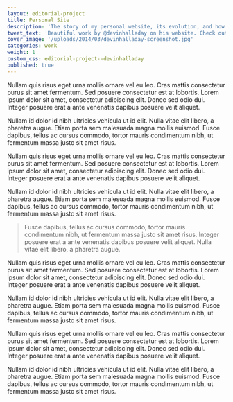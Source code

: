```yaml
---
layout: editorial-project
title: Personal Site
description: 'The story of my personal website, its evolution, and how it became an extension of my body and soul.'
tweet_text: 'Beautiful work by @devinhalladay on his website. Check out this case study: '
cover_image: '/uploads/2014/03/devinhalladay-screenshot.jpg'
categories: work
weight: 1
custom_css: editorial-project--devinhalladay
published: true
---
```

<div class="row full-width">
  <p class="large-6 small-11 columns">Nullam quis risus eget urna mollis ornare vel eu leo. Cras mattis consectetur purus sit amet fermentum. Sed posuere consectetur est at lobortis. Lorem ipsum dolor sit amet, consectetur adipiscing elit. Donec sed odio dui. Integer posuere erat a ante venenatis dapibus posuere velit aliquet.

  Nullam id dolor id nibh ultricies vehicula ut id elit. Nulla vitae elit libero, a pharetra augue. Etiam porta sem malesuada magna mollis euismod. Fusce dapibus, tellus ac cursus commodo, tortor mauris condimentum nibh, ut fermentum massa justo sit amet risus.</p>

  <p class="large-6 small-11 columns">Nullam quis risus eget urna mollis ornare vel eu leo. Cras mattis consectetur purus sit amet fermentum. Sed posuere consectetur est at lobortis. Lorem ipsum dolor sit amet, consectetur adipiscing elit. Donec sed odio dui. Integer posuere erat a ante venenatis dapibus posuere velit aliquet.

  Nullam id dolor id nibh ultricies vehicula ut id elit. Nulla vitae elit libero, a pharetra augue. Etiam porta sem malesuada magna mollis euismod. Fusce dapibus, tellus ac cursus commodo, tortor mauris condimentum nibh, ut fermentum massa justo sit amet risus.</p>

  <blockquote class="pullquote large-10 small-11 columns large-offset-2">
    <p>Fusce dapibus, tellus ac cursus commodo, tortor mauris condimentum nibh, ut fermentum massa justo sit amet risus. Integer posuere erat a ante venenatis dapibus posuere velit aliquet. Nulla vitae elit libero, a pharetra augue.</p>
  </blockquote>

  <p class="large-6 small-11 columns">Nullam quis risus eget urna mollis ornare vel eu leo. Cras mattis consectetur purus sit amet fermentum. Sed posuere consectetur est at lobortis. Lorem ipsum dolor sit amet, consectetur adipiscing elit. Donec sed odio dui. Integer posuere erat a ante venenatis dapibus posuere velit aliquet.

  Nullam id dolor id nibh ultricies vehicula ut id elit. Nulla vitae elit libero, a pharetra augue. Etiam porta sem malesuada magna mollis euismod. Fusce dapibus, tellus ac cursus commodo, tortor mauris condimentum nibh, ut fermentum massa justo sit amet risus.</p>

  <p class="large-6 small-11 columns">Nullam quis risus eget urna mollis ornare vel eu leo. Cras mattis consectetur purus sit amet fermentum. Sed posuere consectetur est at lobortis. Lorem ipsum dolor sit amet, consectetur adipiscing elit. Donec sed odio dui. Integer posuere erat a ante venenatis dapibus posuere velit aliquet.

  Nullam id dolor id nibh ultricies vehicula ut id elit. Nulla vitae elit libero, a pharetra augue. Etiam porta sem malesuada magna mollis euismod. Fusce dapibus, tellus ac cursus commodo, tortor mauris condimentum nibh, ut fermentum massa justo sit amet risus.</p>
</div>